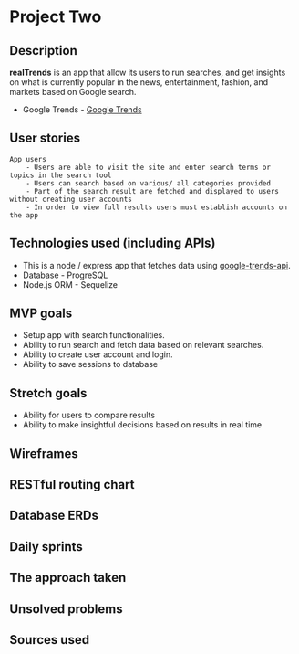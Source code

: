 # Project Two

**Description**
---
**realTrends** is an app that allow its users to run searches, and get insights on what is currently popular in the news, entertainment, fashion, and markets based on Google search.
- Google Trends -
[Google Trends](https://trends.google.com/trends/?geo=US)

**User stories** <br>
---
    App users
        - Users are able to visit the site and enter search terms or topics in the search tool
        - Users can search based on various/ all categories provided
        - Part of the search result are fetched and displayed to users without creating user accounts
        - In order to view full results users must establish accounts on the app

**Technologies used (including APIs)**
---
- This is a node / express app that fetches data using [google-trends-api](https://www.npmjs.com/package/google-trends-api).<br>
- Database - ProgreSQL
- Node.js ORM - Sequelize

**MVP goals**
---
* Setup app with search functionalities.
* Ability to run search and fetch data based on relevant searches.
* Ability to create user account and login.
* Ability to save sessions to database

**Stretch goals**
---
- Ability for users to compare results
- Ability to make insightful decisions based on results in real time



**Wireframes**
---
**RESTful routing chart**
---
**Database ERDs**
---
**Daily sprints**
---
**The approach taken**
---
**Unsolved problems**
---
**Sources used**
---